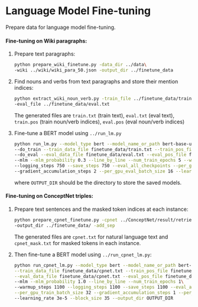 # Language Model Fine-tuning
Prepare data for language model fine-tuning.

#### Fine-tuning on Wiki paragraphs:

1. Prepare text paragraphs:

   ```bash
   python prepare_wiki_finetune.py -data_dir ../data\
   -wiki ../wiki/wiki_para_50.json -output_dir ../finetune_data
   ```

2. Find nouns and verbs from text paragraphs and store their mention indices:

   ```bash
   python extract_wiki_noun_verb.py -train_file ../finetune_data/train.txt\
   -eval_file ../finetune_data/eval.txt
   ```

   The generated files are `train.txt` (train text), `eval.txt` (eval text), `train.pos` (train noun/verb indices), `eval.pos` (eval noun/verb indices)

3. Fine-tune a BERT model using `../run_lm.py`

   ```bash
   python run_lm.py --model_type bert --model_name_or_path bert-base-uncased\
   --do_train --train_data_file finetune_data/train.txt --train_pos_file finetune_data/train.pos\
   --do_eval --eval_data_file finetune_data/eval.txt --eval_pos_file finetune_data/eval.pos\
   --mlm --mlm_probability 0.3 --line_by_line --num_train_epochs 5 --warmup_steps 750\
   --logging_steps 750 --save_steps 750 --eval_all_checkpoints --per_gpu_train_batch_size 8\
   --gradient_accumulation_steps 2 --per_gpu_eval_batch_size 16 --learning_rate 5e-5  --output_dir OUTPUT_DIR
   ```
   
   where `OUTPUT_DIR` should be the directory to store the saved models.

#### Fine-tuning on ConceptNet triples:

1. Prepare text sentences and the masked token indices at each instance:	

   ```bash
   python prepare_cpnet_finetune.py -cpnet ../ConceptNet/result/retrieval.json\
   -output_dir ../finetune_data/ -add_sep
   ```
   The generated files are `cpnet.txt` for natural language text and `cpnet_mask.txt` for masked tokens in each instance. 

2. Then fine-tune a BERT model using `../run_cpnet_lm.py`:

   ```bash
   python run_cpnet_lm.py --model_type bert --model_name_or_path bert-base-uncased --do_train\
   --train_data_file finetune_data/cpnet.txt --train_pos_file finetune_data/cpnet_mask.txt --do_eval\
   --eval_data_file finetune_data/cpnet.txt --eval_pos_file finetune_data/cpnet_mask.txt\
   --mlm --mlm_probability 1.0 --line_by_line --num_train_epochs 1\
   --warmup_steps 1100 --logging_steps 1100 --save_steps 1100 --eval_all_checkpoints\
   --per_gpu_train_batch_size 32 --gradient_accumulation_steps 1 --per_gpu_eval_batch_size 32\
   --learning_rate 3e-5 --block_size 35 --output_dir OUTPUT_DIR
   ```

   
